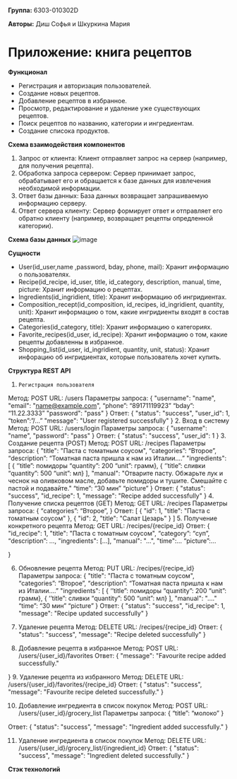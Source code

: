 **Группа:** 6303-010302D

**Авторы:** Диш Софья и Шкуркина Мария

# Приложение: книга рецептов

**Функционал**
- Регистрация и авторизация пользователей.
- Создание новых рецептов.
- Добавление рецептов в избранное.
- Просмотр, редактирование и удаление уже существующих рецептов.
- Поиск рецептов по названию, категории и ингредиентам.
- Создание списока продуктов.


**Схема взаимодействия компонентов**
1.	Запрос от клиента: Клиент отправляет запрос на сервер (например, для получения рецепта).
2.	Обработка запроса сервером: Сервер принимает запрос, обрабатывает его и обращается к базе данных для извлечения необходимой информации.
3.	Ответ базы данных: База данных возвращает запрашиваемую информацию серверу.
4.	Ответ сервера клиенту: Сервер формирует ответ и отправляет его обратно клиенту (например, возвращает рецепты опредленной категории).


**Схема базы данных**
![image](https://github.com/user-attachments/assets/bdb3e0d6-a97d-4276-b262-de3bcb48666d)


**Сущности**
- User(id_user,name ,password, bday, phone, mail): Хранит информацию о пользователях.
- Recipe(id_recipe, id_user, title, id_category, description, manual, time, picture: Хранит информацию о рецептах.
- Ingredients(id_ingridient, title): Хранит информацию об ингридиентах.
- Composition_recept(id_composition, id_recipes, id_ingridient, quantity, unit): Хранит информацию о том, какие ингридиенты входят в состав рецепта.
- Categories(id_category, title): Хранит информацию о категориях.
- Favorite_recipes(id_user, id_recipe): Хранит информацию о том, какие рецепты добавленны в избранное.
- Shopping_list(id_user, id_ingridient, quantity, unit, status): Хранит инфорацию об ингридиентах, которые пользователь хочет купить.


**Структура REST API**
1.     Регистрация пользователя
Метод: POST
URL: /users
Параметры запроса: {
	"username": "name",
	"email": "name@example.com",
	“phone”: “89171119923”
		“bday”: “11.22.3333”
	"password": "pass"
}
Ответ: {
    "status": "success",
    "user_id": 1,
                   “token”:”/…”
    "message": "User registered successfully"
}
2.     Вход в систему
Метод: POST
URL: /users/login
Параметры запроса: {
	"username": "name",
	"password": "pass"
}
 Ответ: {
"status": "success",
 "user_id": 1
 }
3. Создание рецепта (POST)
Метод: POST
URL: /recipes
Параметры запроса: {
  "title": "Паста с томатным соусом",
  “categories”: “Второе”, 
“description”: “Томатная паста пришла к нам из Италии….”
  "ingredients": [
{ ‘’title”: помидоры
“quantity”: 200
“unit”: грамм},
{ ‘’title”: сливки
“quantity”: 500
“unit”: мл}
  ],
  "manual": "Отварите пасту. Обжарьте лук и чеснок на оливковом масле, добавьте помидоры и тушите. Смешайте с пастой и подавайте."
“time”: “30 мин”
“picture”
}
Ответ:
{
   "status": "success",
    "id_recipe": 1,
    "message": "Recipe added successfully"
}
4. Получение списка рецептов (GET)
Метод: GET
URL: /recipes
Параметры запроса: {
  “categories”: “Второе”, 
}
Ответ:
[
  {
    "id": 1,
    "title": "Паста с томатным соусом"
  },
  {
    "id": 2,
    "title": "Салат Цезарь"
  }
]
5. Получение конкретного рецепта 
Метод: GET
URL: /recipes/{recipe_id}
Ответ:
{
  "id_recipe": 1,
  "title": "Паста с томатным соусом",
“category”: “суп”,
“description”: …,
  "ingredients": [...],
  "manual": "...",
  "time":...
“picture”:...


}

6. Обновление рецепта 
Метод: PUT
URL: /recipes/{recipe_id}
Параметры запроса: {
  "title": "Паста с томатным соусом",
  “categories”: “Второе”, 
“description”: “Томатная паста пришла к нам из Италии….”
  "ingredients": [
{ ‘’title”: помидоры
“quantity”: 200
“unit”: грамм},
{ ‘’title”: сливки
“quantity”: 500
“unit”: мл}
  ],
  "manual": "...."
“time”: “30 мин”
“picture”
}
Ответ:
{
   "status": "success",
    "id_recipe": 1,
    "message": "Recipe updated  successfully"
}

7. Удаление рецепта 
Метод: DELETE
URL: /recipes/{recipe_id}
Ответ:
{
   "status": "success",
    "message": "Recipe deleted  successfully"
}
8. Добавление рецепта в избранное
Метод: POST
URL: /users/{user_id}/favorites
Ответ:
{
"message": "Favourite recipe added successfully."
 
}
9. Удаление рецепта из избранного
Метод: DELETE
URL: /users/{user_id}/favorites/{recipe_id}
Ответ:
{
   "status": "success",
    "message": "Favourite recipe deleted  successfully."
}

10. Добавление ингредиента в список покупок
 Метод: POST
URL: /users/{user_id}/grocery_list
Параметры запроса: {
“title”: “молоко”
}

Ответ:
{
   "status": "success",
    "message": "Ingredient added successfully."
}

11. Удаление ингредиента в список покупок
Метод: DELETE
URL: /users/{user_id}/grocery_list/{ingredient_id}
Ответ:
{
   "status": "success",
    "message": "Ingredient deleted successfully."
}





**Стэк технологий**

